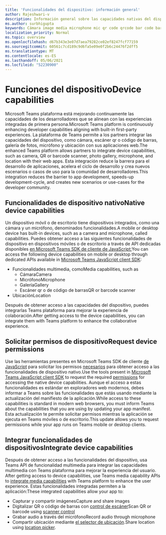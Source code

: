 ```yaml
---
title: 'Funcionalidades del dispositivo: información general'
author: Rajeshwari-v
description: Información general sobre las capacidades nativas del dispositivo.
ms.author: surbhigupta
keywords: Cámara image media microphone mic qr code qrcode bar code barcode scan scanner location capabilities native device permissions
localization_priority: Normal
ms.topic: overview
ms.openlocfilehash: d67b343e3e07d7aea79282ce02ef8247fcf77159
ms.sourcegitcommit: 60561c7cd189c9d6fa5e09e0f2b6c24476f2dff5
ms.translationtype: MT
ms.contentlocale: es-ES
ms.lasthandoff: 05/06/2021
ms.locfileid: "52230900"
---
```

# <a name="device-capabilities"></a><span data-ttu-id="90c2c-104">Funciones del dispositivo</span><span class="sxs-lookup"><span data-stu-id="90c2c-104">Device capabilities</span></span>

<span data-ttu-id="90c2c-105">Microsoft Teams plataforma está mejorando continuamente las capacidades de los desarrolladores que se alinean con las experiencias integradas de primera persona.</span><span class="sxs-lookup"><span data-stu-id="90c2c-105">Microsoft Teams platform is continuously enhancing developer capabilities aligning with built-in first-party experiences.</span></span> <span data-ttu-id="90c2c-106">La plataforma de Teams permite a los partners integrar las capacidades del dispositivo, como cámara, escáner qr o código de barras, galería de fotos, micrófono y ubicación con sus aplicaciones web.</span><span class="sxs-lookup"><span data-stu-id="90c2c-106">The enhanced Teams platform allows partners to integrate device capabilities, such as camera, QR or barcode scanner, photo gallery, microphone, and location with their web apps.</span></span> <span data-ttu-id="90c2c-107">Esta integración reduce la barrera para el desarrollo de aplicaciones, acelera el ciclo de desarrollo y crea nuevos escenarios o casos de uso para la comunidad de desarrolladores.</span><span class="sxs-lookup"><span data-stu-id="90c2c-107">This integration reduces the barrier to app development, speeds-up development-cycle, and creates new scenarios or use-cases for the developer community.</span></span>

## <a name="native-device-capabilities"></a><span data-ttu-id="90c2c-108">Funcionalidades de dispositivo nativo</span><span class="sxs-lookup"><span data-stu-id="90c2c-108">Native device capabilities</span></span>

<span data-ttu-id="90c2c-109">Un dispositivo móvil o de escritorio tiene dispositivos integrados, como una cámara y un micrófono, denominados funcionalidades.</span><span class="sxs-lookup"><span data-stu-id="90c2c-109">A mobile or desktop device has built-in devices, such as a camera and microphone, called capabilities.</span></span> <span data-ttu-id="90c2c-110">Puedes obtener acceso a las siguientes funcionalidades de dispositivo en dispositivos móviles o de escritorio a través de API dedicadas disponibles [en Microsoft Teams SDK de cliente de JavaScript:](/javascript/api/overview/msteams-client?view=msteams-client-js-latest&preserve-view=true)</span><span class="sxs-lookup"><span data-stu-id="90c2c-110">You can access the following device capabilities on mobile or desktop through dedicated APIs available in [Microsoft Teams JavaScript client SDK](/javascript/api/overview/msteams-client?view=msteams-client-js-latest&preserve-view=true):</span></span>
* <span data-ttu-id="90c2c-111">Funcionalidades multimedia, como</span><span class="sxs-lookup"><span data-stu-id="90c2c-111">Media capabilities, such as</span></span>
    * <span data-ttu-id="90c2c-112">Cámara</span><span class="sxs-lookup"><span data-stu-id="90c2c-112">Camera</span></span>
    * <span data-ttu-id="90c2c-113">Micrófono</span><span class="sxs-lookup"><span data-stu-id="90c2c-113">Microphone</span></span>
    * <span data-ttu-id="90c2c-114">Galería</span><span class="sxs-lookup"><span data-stu-id="90c2c-114">Gallery</span></span>
    * <span data-ttu-id="90c2c-115">Escáner qr o de código de barras</span><span class="sxs-lookup"><span data-stu-id="90c2c-115">QR or barcode scanner</span></span>
* <span data-ttu-id="90c2c-116">Ubicación</span><span class="sxs-lookup"><span data-stu-id="90c2c-116">Location</span></span>

<span data-ttu-id="90c2c-117">Después de obtener acceso a las capacidades del dispositivo, puedes integrarlas Teams plataforma para mejorar la experiencia de colaboración.</span><span class="sxs-lookup"><span data-stu-id="90c2c-117">After getting access to the device capabilities, you can integrate them with Teams platform to enhance the collaborative experience.</span></span> 

## <a name="request-device-permissions"></a><span data-ttu-id="90c2c-118">Solicitar permisos de dispositivo</span><span class="sxs-lookup"><span data-stu-id="90c2c-118">Request device permissions</span></span>

<span data-ttu-id="90c2c-119">Use las herramientas presentes en Microsoft Teams SDK de cliente [de JavaScript](/javascript/api/overview/msteams-client?view=msteams-client-js-latest&preserve-view=true) para solicitar los permisos [necesarios](native-device-permissions.md) para obtener acceso a las funcionalidades de dispositivo nativo.</span><span class="sxs-lookup"><span data-stu-id="90c2c-119">Use the tools present in [Microsoft Teams JavaScript client SDK](/javascript/api/overview/msteams-client?view=msteams-client-js-latest&preserve-view=true) to request the required  [permissions](native-device-permissions.md) for accessing the native device capabilities.</span></span> <span data-ttu-id="90c2c-120">Aunque el acceso a estas funcionalidades es estándar en exploradores web modernos, debes informar a Teams sobre las funcionalidades que estás usando mediante la actualización del manifiesto de la aplicación.</span><span class="sxs-lookup"><span data-stu-id="90c2c-120">While access to these capabilities is standard in modern web browsers, you must inform Teams about the capabilities that you are using by updating your app manifest.</span></span> <span data-ttu-id="90c2c-121">Esta actualización te permite solicitar permisos mientras la aplicación se ejecuta en Teams móviles o de escritorio.</span><span class="sxs-lookup"><span data-stu-id="90c2c-121">This update allows you to request permissions while your app runs on Teams mobile or desktop clients.</span></span>
 
 ## <a name="integrate-device-capabilities"></a><span data-ttu-id="90c2c-122">Integrar funcionalidades de dispositivos</span><span class="sxs-lookup"><span data-stu-id="90c2c-122">Integrate device capabilities</span></span>

<span data-ttu-id="90c2c-123">Después de obtener acceso a las funcionalidades del dispositivo, usa Teams API de funcionalidad multimedia para integrar las capacidades multimedia con Teams plataforma para mejorar la experiencia del usuario. [](mobile-camera-image-permissions.md)</span><span class="sxs-lookup"><span data-stu-id="90c2c-123">After getting access to device capabilities, use Teams media capability APIs to [integrate media capabilities](mobile-camera-image-permissions.md) with Teams platform to enhance the user experience.</span></span> <span data-ttu-id="90c2c-124">Estas funcionalidades integradas permiten a la aplicación:</span><span class="sxs-lookup"><span data-stu-id="90c2c-124">These integrated capabilities allow your app to:</span></span>

* <span data-ttu-id="90c2c-125">Capturar y compartir imágenes</span><span class="sxs-lookup"><span data-stu-id="90c2c-125">Capture and share images</span></span>
* <span data-ttu-id="90c2c-126">Digitalizar QR o código de barras con [control de escáner](qr-barcode-scanner-capability.md)</span><span class="sxs-lookup"><span data-stu-id="90c2c-126">Scan QR or barcode using [scanner control](qr-barcode-scanner-capability.md)</span></span>
* <span data-ttu-id="90c2c-127">Grabar audio a través del micrófono</span><span class="sxs-lookup"><span data-stu-id="90c2c-127">Record audio through microphone</span></span>
* <span data-ttu-id="90c2c-128">Compartir ubicación mediante [el selector de ubicación](location-capability.md).</span><span class="sxs-lookup"><span data-stu-id="90c2c-128">Share location using [location picker](location-capability.md).</span></span>
